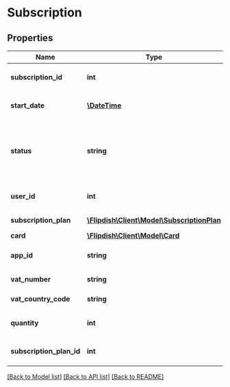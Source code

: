 # Subscription

## Properties
Name | Type | Description | Notes
------------ | ------------- | ------------- | -------------
**subscription_id** | **int** | The subscription identifier | [optional] 
**start_date** | [**\DateTime**](\DateTime.md) | Starting date of the subscription | [optional] 
**status** | **string** | Status of the subscription (TrialPeriod, Ongoing, Unpaid, Canceled) | [optional] 
**user_id** | **int** | Flipdish user identifier | [optional] 
**subscription_plan** | [**\Flipdish\Client\Model\SubscriptionPlan**](SubscriptionPlan.md) | Subscription Plan | [optional] 
**card** | [**\Flipdish\Client\Model\Card**](Card.md) | Card | [optional] 
**app_id** | **string** | App name Id of the subscription | 
**vat_number** | **string** | Last 4 digits of the card | [optional] 
**vat_country_code** | **string** | Expiry date of the card | 
**quantity** | **int** | Number of physical restaurants | [optional] 
**subscription_plan_id** | **int** | Subscription plan identifier | [optional] 

[[Back to Model list]](../README.md#documentation-for-models) [[Back to API list]](../README.md#documentation-for-api-endpoints) [[Back to README]](../README.md)


